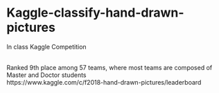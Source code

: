 # Kaggle-classify-hand-drawn-pictures

In class Kaggle Competition

</br>
Ranked 9th place among 57 teams, where most teams are composed of Master and Doctor students

</br>
https://www.kaggle.com/c/f2018-hand-drawn-pictures/leaderboard
